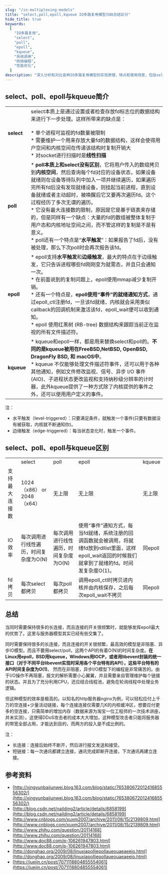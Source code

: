 ```yaml
---
slug: "/io-multiplexing-models"
title: "select,poll,epoll,kqueue IO多路复用模型归纳总结区分"
hide_title: true
keywords:
  [
    "IO多路复用",
    "select",
    "poll",
    "epoll",
    "kqueue",
    "系统调用",
    "网络编程",
    "性能优化",
  ]
description: "深入分析和对比各种IO多路复用模型的实现原理、特点和使用场景，包括select、poll、epoll和kqueue等系统调用的详细介绍"
---
```


## select、poll、epoll与kqueue简介

|     |     |
| --- | --- |
| **select** | select本质上是通过设置或者检查存放fd标志位的数据结构来进行下一步处理。这样所带来的缺点是：<br/><br/>*   单个进程可监视的fd数量被限制<br/>*   需要维护一个用来存放大量fd的数据结构，这样会使得用户空间和内核空间在传递该结构时复制开销大<br/>*   对socket进行扫描时是**线性扫描** |
| **poll** | *   **poll本质上和select没有区别**，它将用户传入的数组拷贝到**内核空间**，然后查询每个fd对应的设备状态，如果设备就绪则在设备等待队列中加入一项并继续遍历，如果遍历完所有fd后没有发现就绪设备，则挂起当前进程，直到设备就绪或者主动超时，被唤醒后它又要再次遍历fd。这个过程经历了多次无谓的遍历。<br/>*   它没有最大连接数的限制，原因是它是基于链表来存储的，但是同样有一个缺点：大量的fd的数组被整体复制于用户态和内核地址空间之间，而不管这样的复制是不是有意义。<br/>*   poll还有一个特点是“**水平触发**”：如果报告了fd后，没有被处理，那么下次poll时会再次报告该fd。 |
| **epoll** | *   epoll支持**水平触发**和**边缘触发**，最大的特点在于边缘触发，它只告诉进程哪些fd刚刚变为就需态，并且只会通知一次。<br/>*   在前面说到的复制问题上，epoll使用mmap减少复制开销。<br/>*   还有一个特点是，**epoll使用“事件”的就绪通知方式**，通过epoll\_ctl注册fd，一旦该fd就绪，内核就会采用类似callback的回调机制来激活该fd，epoll\_wait便可以收到通知。<br/>*   epoll 使用红黑树 (RB-tree) 数据结构来跟踪当前正在监视的所有文件描述符。 |
| **kqueue  <br/>** | *   kqueue和epoll一样，都是用来替换select和poll的。**不同的是kqueue被用在FreeBSD,NetBSD, OpenBSD, DragonFly BSD, 和 macOS中**。<br/>*   kqueue 不仅能够处理文件描述符事件，还可以用于各种其他通知，例如文件修改监视、信号、异步 I/O 事件 (AIO)、子进程状态更改监视和支持纳秒级分辨率的计时器，此外kqueue提供了一种方式除了内核提供的事件之外，还可以使用用户定义的事件。 |

注：

*   水平触发（level-triggered）：只要满足条件，就触发一个事件(只要有数据没有被获取，内核就不断通知你)。
*   边缘触发（edge-triggered）：每当状态变化时，触发一个事件。

## select、poll、epoll与kqueue区别

|     |     |     |     |     |
| --- | --- | --- | --- | --- |
|     | select | poll | epoll | kqueue |
| 支持最大连接数 | 1024（x86） or 2048（x64） | 无上限 | 无上限 | 无上限 |
| IO效率 | 每次调用进行线性遍历，时间复杂度为O(N) | 每次调用进行线性遍历，时间复杂度为O(N) | 使用“事件”通知方式，每当fd就绪，系统注册的回调函数就会被调用，将就绪fd放到rdllist里面，这样epoll\_wait返回的时候我们就拿到了就绪的fd。时间发复杂度O(1)。 | 同epoll |
| fd拷贝 | 每次select都拷贝 | 每次poll都拷贝 | 调用epoll\_ctl时拷贝进内核并由内核保存，之后每次epoll\_wait不拷贝 | 同epoll |

## 总结

当同时需要保持很多的长连接，而且连接的开关很频繁时，就能够发挥epoll最大的优势了。这里与服务器模型其实已经有些交集了。

同时需要保持很多的长连接，而且连接的开关很频繁，最高效的模型是非阻塞、异步IO模型。而且不要用select/poll，这两个API的有着O(N)的时间复杂度。**在Linux用epoll，BSD用kqueue，Windows用IOCP，或者用libevent封装的统一接口（对于不同平台libevent实现时采用各个平台特有的API），这些平台特有的API时间复杂度为O(1)**。 然而在非阻塞，异步I/O模型下的编程是非常痛苦的。由于I/O操作不再阻塞，报文的解析需要小心翼翼，并且需要亲自管理维护每个链接的状态。并且为了充分利用CPU，还应结合线程池，避免在轮询线程中处理业务逻辑。

但这种模型的效率是极高的。以知名的http服务器nginx为例，可以轻松应付上千万的空连接+少量活动链接，每个连接连接仅需要几K的内核缓冲区，想要应付更多的空连接，只需简单的增加内存（数据来源为淘宝一位工程师的一次技术讲座，并未实测）。这使得DDoS攻击者的成本大大增加，这种模型攻击者只能将服务器的带宽全部占用，才能达到目的，而两方的投入是不成比例的。

注：

*   长连接：连接后始终不断开，然后进行报文发送和接受。
*   短链接：每一次通讯都建立连接，通讯完成即断开连接，下次通讯再建立连接。

## 参考资料

*   [http://xingyunbaijunwei.blog.163.com/blog/static/76538067201241685556302/](http://xingyunbaijunwei.blog.163.com/blog/static/76538067201241685556302/)
*   [http://blog.csdn.net/nailding2/article/details/6858199](http://blog.csdn.net/nailding2/article/details/6858199)
*   [http://www.cnblogs.com/xuxm2007/archive/2011/08/15/2139809.html](http://www.cnblogs.com/xuxm2007/archive/2011/08/15/2139809.html)
*   [http://www.zhihu.com/question/20114168](http://www.zhihu.com/question/20114168)
*   [http://www.doc88.com/p-106261947803.html](http://www.doc88.com/p-106261947803.html)
*   [http://donghao.org/2009/08/linuxiapolliepollaueouaeaeeio.html](http://donghao.org/2009/08/linuxiapolliepollaueouaeaeeio.html)
*   [https://juejin.cn/post/7071118804855554061](https://juejin.cn/post/7071118804855554061)

  

